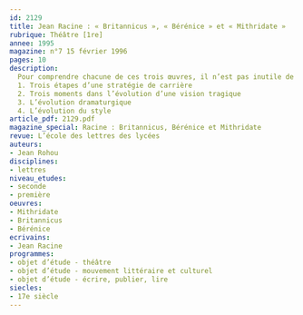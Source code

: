 ```yaml
---
id: 2129
title: Jean Racine : « Britannicus », « Bérénice » et « Mithridate »
rubrique: Théâtre [1re]
annee: 1995
magazine: n°7 15 février 1996
pages: 10
description: 
  Pour comprendre chacune de ces trois œuvres, il n’est pas inutile de les replacer dans la stratégie de carrière de leur auteur, dans l’évolution de sa vision et dans celle de son art.
  1. Trois étapes d’une stratégie de carrière
  2. Trois moments dans l’évolution d’une vision tragique
  3. L’évolution dramaturgique
  4. L’évolution du style
article_pdf: 2129.pdf
magazine_special: Racine : Britannicus, Bérénice et Mithridate
revue: L’école des lettres des lycées
auteurs:
- Jean Rohou
disciplines:
- lettres
niveau_etudes:
- seconde
- première
oeuvres:
- Mithridate
- Britannicus
- Bérénice
ecrivains:
- Jean Racine
programmes:
- objet d’étude - théâtre
- objet d’étude - mouvement littéraire et culturel
- objet d’étude - écrire, publier, lire
siecles:
- 17e siècle
---
```

